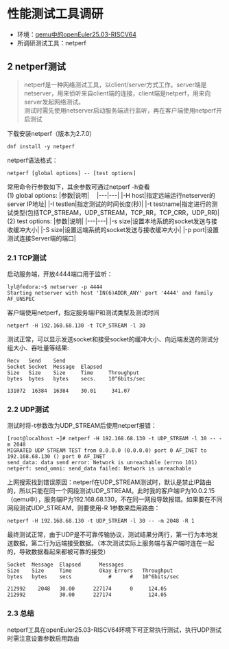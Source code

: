 # 性能测试工具调研
- 环境：[qemu中的openEuler25.03-RISCV64](https://repo.openeuler.org/openEuler-25.03/virtual_machine_img/riscv64/)
- 所调研测试工具：netperf

## 2 netperf测试
> netperf是一种网络测试工具，以client/server方式工作。server端是netserver，用来侦听来自client端的连接，client端是netperf，用来向server发起网络测试。  
测试时需先使用netserver启动服务端进行监听，再在客户端使用netperf开启测试

下载安装netperf（版本为2.7.0）
```
dnf install -y netperf
```
netperf语法格式：
```
netperf [global options] -- [test options]
```
常用命令行参数如下，其余参数可通过netperf -h查看  
(1) global options:
|参数|说明|　
|---|---|
|-H host|指定远端运行netserver的server IP地址|
|-l testlen|指定测试的时间长度(秒)|
|-t testname|指定进行的测试类型(包括TCP_STREAM，UDP_STREAM，TCP_RR，TCP_CRR，UDP_RR)|
(2) test options:
|参数|说明|
|---|---|
|-s size|设置本地系统的socket发送与接收缓冲大小|
|-S size|设置远端系统的socket发送与接收缓冲大小|
|-p port|设置测试连接Server端的端口|
### 2.1 TCP测试
启动服务端，开放4444端口用于监听：
```
lyl@fedora:~$ netserver -p 4444
Starting netserver with host 'IN(6)ADDR_ANY' port '4444' and family AF_UNSPEC
```
客户端使用netperf，指定服务端IP和测试类型及测试时间
```
netperf -H 192.168.68.130 -t TCP_STREAM -l 30
```
测试正常，可以显示发送socket和接受socket的缓冲大小、向远端发送的测试分组大小、吞吐量等结果:
```
Recv   Send    Send                          
Socket Socket  Message  Elapsed              
Size   Size    Size     Time     Throughput  
bytes  bytes   bytes    secs.    10^6bits/sec  

131072  16384  16384    30.01     341.07  
```
### 2.2 UDP测试
测试时将-t参数改为UDP_STREAM后使用netperf报错：
```
[root@localhost ~]# netperf -H 192.168.68.130 -t UDP_STREAM -l 30 -- -m 2048
MIGRATED UDP STREAM TEST from 0.0.0.0 (0.0.0.0) port 0 AF_INET to 192.168.68.130 () port 0 AF_INET
send_data: data send error: Network is unreachable (errno 101)
netperf: send_omni: send_data failed: Network is unreachable
```
上网搜索找到错误原因：netperf在UDP_STREAM测试时，默认是禁止IP路由的，所以只能在同一个网段测试UDP_STREAM。此时我的客户端IP为10.0.2.15（qemu中），服务端IP为192.168.68.130，不在同一网段导致报错。如果要在不同网段测试UDP_STREAM，则要使用-R 1参数来启用路由：
```
netperf -H 192.168.68.130 -t UDP_STREAM -l 30 -- -m 2048 -R 1
```
最终测试正常，由于UDP是不可靠传输协议，测试结果分两行，第一行为本地发送数据，第二行为远端接受数据。（本次测试实际上服务端与客户端时连在一起的，导致数据看起来都被可靠的接受）
```
Socket  Message  Elapsed      Messages                
Size    Size     Time         Okay Errors   Throughput
bytes   bytes    secs            #      #   10^6bits/sec

212992    2048   30.00      227174      0     124.05
212992           30.00      227174            124.05
```
### 2.3 总结
netperf工具在openEuler25.03-RISCV64环境下可正常执行测试，执行UDP测试时需注意设置参数启用路由